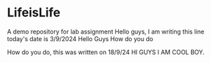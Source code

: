 # LifeisLife
A demo repository for lab assignment
Hello guys, I am writing this line 
today's date is 3/9/2024
Hello Guys How do you do

How do you do, this was written on 18/9/24
HI GUYS I AM COOL BOY.
